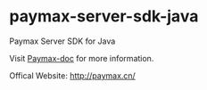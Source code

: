 # paymax-server-sdk-java
Paymax Server SDK for Java

Visit [Paymax-doc](http://paymax.github.io/paymax-doc/) for more information. 

Offical Website: http://paymax.cn/
